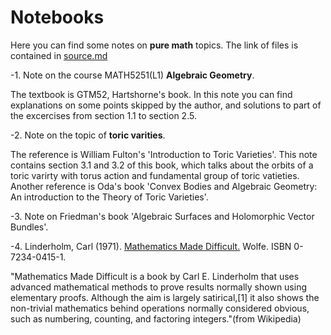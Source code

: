 # Notebooks
Here you can find some notes on **pure math** topics. The link of files is contained in [source.md](https://github.com/Catta-pilosa/Notebooks/blob/main/source.md)

-1. Note on the course MATH5251(L1) **Algebraic Geometry**. 

The textbook is GTM52, Hartshorne's book. In this note you can find explanations on some points skipped by the author, and solutions to part of the excercises from section 1.1 to section 2.5.

-2. Note on the topic of **toric varities**. 

The reference is William Fulton's 'Introduction to Toric Varieties'. This note contains section 3.1 and 3.2 of this book, which talks about the orbits of a toric varirty with torus action and fundamental group of toric vatieties. Another reference is Oda's book 'Convex Bodies and Algebraic Geometry: An introduction to the Theory of Toric Varieties'.

-3. Note on Friedman's book 'Algebraic Surfaces and Holomorphic Vector Bundles'.

-4. Linderholm, Carl (1971). [Mathematics Made Difficult.](https://github.com/Catta-pilosa/Notebooks/blob/main/math_hard.pdf) Wolfe. ISBN 0-7234-0415-1. 

"Mathematics Made Difficult is a book by Carl E. Linderholm that uses advanced mathematical methods to prove results normally shown using elementary proofs. Although the aim is largely satirical,[1] it also shows the non-trivial mathematics behind operations normally considered obvious, such as numbering, counting, and factoring integers."(from Wikipedia)


